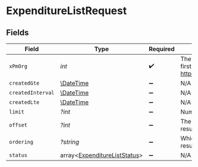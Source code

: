 # ExpenditureListRequest


## Fields

| Field                                                                                                                    | Type                                                                                                                     | Required                                                                                                                 | Description                                                                                                              |
| ------------------------------------------------------------------------------------------------------------------------ | ------------------------------------------------------------------------------------------------------------------------ | ------------------------------------------------------------------------------------------------------------------------ | ------------------------------------------------------------------------------------------------------------------------ |
| `xPmOrg`                                                                                                                 | *int*                                                                                                                    | :heavy_check_mark:                                                                                                       | The management ID (MID), found in the first number of your URL when logged in:  https://app.propertymeld.com/{MID}/m/123 |
| `createdGte`                                                                                                             | [\DateTime](https://www.php.net/manual/en/class.datetime.php)                                                            | :heavy_minus_sign:                                                                                                       | N/A                                                                                                                      |
| `createdInterval`                                                                                                        | [\DateTime](https://www.php.net/manual/en/class.datetime.php)                                                            | :heavy_minus_sign:                                                                                                       | N/A                                                                                                                      |
| `createdLte`                                                                                                             | [\DateTime](https://www.php.net/manual/en/class.datetime.php)                                                            | :heavy_minus_sign:                                                                                                       | N/A                                                                                                                      |
| `limit`                                                                                                                  | *?int*                                                                                                                   | :heavy_minus_sign:                                                                                                       | Number of results to return per page.                                                                                    |
| `offset`                                                                                                                 | *?int*                                                                                                                   | :heavy_minus_sign:                                                                                                       | The initial index from which to return the results.                                                                      |
| `ordering`                                                                                                               | *?string*                                                                                                                | :heavy_minus_sign:                                                                                                       | Which field to use when ordering the results.                                                                            |
| `status`                                                                                                                 | array<[ExpenditureListStatus](../../models/operations/ExpenditureListStatus.md)>                                         | :heavy_minus_sign:                                                                                                       | N/A                                                                                                                      |